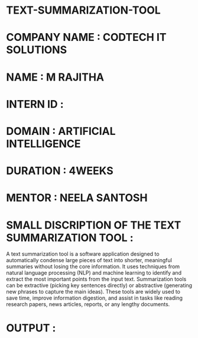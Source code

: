 # TEXT-SUMMARIZATION-TOOL

# COMPANY NAME : CODTECH IT SOLUTIONS

# NAME : M RAJITHA

# INTERN ID : 

# DOMAIN : ARTIFICIAL INTELLIGENCE

# DURATION : 4WEEKS

# MENTOR : NEELA SANTOSH

# SMALL DISCRIPTION OF THE TEXT SUMMARIZATION TOOL :

A text summarization tool is a software application designed to automatically condense large pieces of text into shorter, meaningful summaries without losing the core information. It uses techniques from natural language processing (NLP) and machine learning to identify and extract the most important points from the input text. Summarization tools can be extractive (picking key sentences directly) or abstractive (generating new phrases to capture the main ideas). These tools are widely used to save time, improve information digestion, and assist in tasks like reading research papers, news articles, reports, or any lengthy documents.

# OUTPUT :










